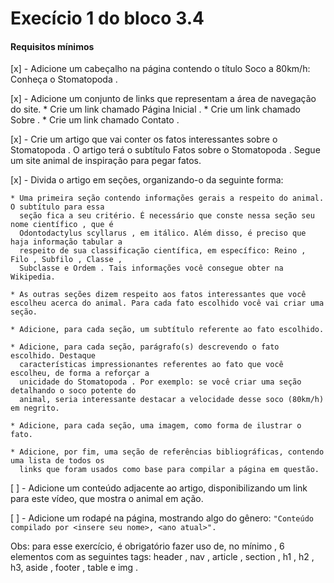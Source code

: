 # Execício 1 do bloco 3.4

#### Requisitos mínimos 

  [x] - Adicione um cabeçalho na página contendo o título Soco a 80km/h: Conheça o Stomatopoda .

  [x] - Adicione um conjunto de links que representam a área de navegação do site.
    * Crie um link chamado Página Inicial .
    * Crie um link chamado Sobre .
    * Crie um link chamado Contato .
  
  [x] - Crie um artigo que vai conter os fatos interessantes sobre o Stomatopoda . O artigo terá o subtítulo Fatos sobre o Stomatopoda . Segue um site animal de inspiração para pegar fatos.

  [x] - Divida o artigo em seções, organizando-o da seguinte forma:

    * Uma primeira seção contendo informações gerais a respeito do animal. O subtítulo para essa 
      seção fica a seu critério. É necessário que conste nessa seção seu nome científico , que é 
      Odontodactylus scyllarus , em itálico. Além disso, é preciso que haja informação tabular a 
      respeito de sua classificação científica, em específico: Reino , Filo , Subfilo , Classe , 
      Subclasse e Ordem . Tais informações você consegue obter na Wikipedia.

    * As outras seções dizem respeito aos fatos interessantes que você escolheu acerca do animal. Para cada fato escolhido você vai criar uma seção.

    * Adicione, para cada seção, um subtítulo referente ao fato escolhido.

    * Adicione, para cada seção, parágrafo(s) descrevendo o fato escolhido. Destaque 
      características impressionantes referentes ao fato que você escolheu, de forma a reforçar a 
      unicidade do Stomatopoda . Por exemplo: se você criar uma seção detalhando o soco potente do 
      animal, seria interessante destacar a velocidade desse soco (80km/h) em negrito.
    
    * Adicione, para cada seção, uma imagem, como forma de ilustrar o fato.

    * Adicione, por fim, uma seção de referências bibliográficas, contendo uma lista de todos os 
      links que foram usados como base para compilar a página em questão.

  [ ] -  Adicione um conteúdo adjacente ao artigo, disponibilizando um link para este vídeo, que mostra o animal em ação.

  [ ] - Adicione um rodapé na página, mostrando algo do gênero:
    `"Conteúdo compilado por <insere seu nome>, <ano atual>".`
  
  Obs: para esse exercício, é obrigatório fazer uso de, no mínimo , 6 elementos com as seguintes 
        tags: header , nav , article , section , h1 , h2 , h3, aside , footer , table e img .